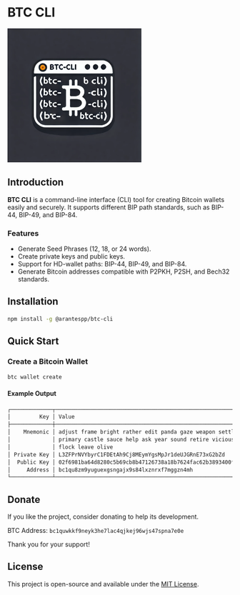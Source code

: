 # BTC CLI

<img src="./logo.webp" height="300">

## Introduction

**BTC CLI** is a command-line interface (CLI) tool for creating Bitcoin wallets easily and securely. It supports different BIP path standards, such as BIP-44, BIP-49, and BIP-84.

### Features

- Generate Seed Phrases (12, 18, or 24 words).
- Create private keys and public keys.
- Support for HD-wallet paths: BIP-44, BIP-49, and BIP-84.
- Generate Bitcoin addresses compatible with P2PKH, P2SH, and Bech32 standards.

## Installation

```bash
npm install -g @arantespp/btc-cli
```

## Quick Start

### Create a Bitcoin Wallet

```bash
btc wallet create
```

#### Example Output

```bash
┌─────────────┬────────────────────────────────────────────────────────────────────┐
│         Key │ Value                                                              │
├─────────────┼────────────────────────────────────────────────────────────────────┤
│    Mnemonic │ adjust frame bright rather edit panda gaze weapon settle climb     │
│             │ primary castle sauce help ask year sound retire vicious air helmet │
│             │ flock leave olive                                                  │
│ Private Key │ L3ZFPrNVYbyrC1FDEtAh9Cj8MEymYgsMpJr1deUJGRnE73xG2bZd               │
│  Public Key │ 02f6981ba64d8280c5b69cb8b47126738a18b7624fac62b3893400f038e13cf277 │
│     Address │ bc1qu8zm9yuguexgsngajx9s84lxznrxf7mggzn4mh                         │
└─────────────┴────────────────────────────────────────────────────────────────────┘
```

## Donate

If you like the project, consider donating to help its development.

BTC Address: `bc1quwkkf9neyk3he7lac4qjkej96wjs47spna7e0e`

Thank you for your support!

## License

This project is open-source and available under the [MIT License](LICENSE).
